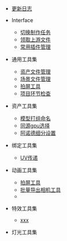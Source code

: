 * [更新日志](/pipeline/maya/update.md)

* Interface
  * [切换制作任务](/pipeline/maya/interface/quick_task.md)
  * [领取上游文件](/pipeline/maya/interface/down_file.md)
  * [常用插件管理](/pipeline/maya/interface/quick_tool.md)

* 通用工具集
  * [资产文件管理](/pipeline/maya/tool/utility/asset_management.md)
  * [场景文件管理](/pipeline/maya/tool/utility/assembly_management.md)
  * [拍屏工具](/pipeline/maya/tool/utility/playblast.md)
  * [项目环节检查](/pipeline/maya/tool/utility/project_step_check.md)

* 资产工具集
  * [模型打组命名](/pipeline/maya/tool/modeling/model_group.md)
  * [同源gpu选择](/pipeline/maya/tool/modeling/cognate_gpu.md)
  * [阿诺德细分设置](/pipeline/maya/tool/modeling/arnold_subdivision.md)

* 绑定工具集
  * [UV传递](/pipeline/maya/tool/rigging/transfer_uv.md)

* 动画工具集
  * [拍屏工具](/pipeline/maya/tool/utility/playblast.md)
  * [批量导出相机工具](/pipeline/maya/tool/animation/export_camera.md)
  * 

* 特效工具集
  * [xxx](/pipeline/maya/tool/utility/playblast.md)

* 灯光工具集